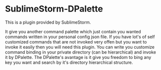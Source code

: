 # SublimeStorm-DPalette
This is a plugin provided by SublimeStorm. 

It give you another command palette which just contain you wanted commands written in your personal config json file. 
If you have lot's of self customized commands that are not invoked very offen but you want to invoke it easily then you will need this plugin.
You can write you customize command binding in your private directory (can be hierarchical) and invoke it by DPalette.
The DPalette's avantage is it give you freedom to bing any key you want and search by it's directory hierarchical structure.

